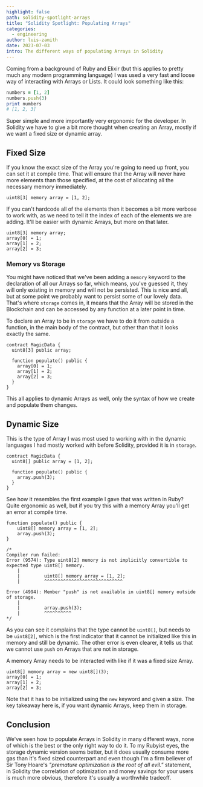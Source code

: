 ```yaml
---
highlight: false
path: solidity-spotlight-arrays
title: "Solidity Spotlight: Populating Arrays"
categories:
  - engineering
author: luis-zamith
date: 2023-07-03
intro: The different ways of populating Arrays in Solidity
---
```


Coming from a background of Ruby and Elixir (but this applies to pretty much any
modern programming language) I was used a very fast and loose way of interacting
with Arrays or Lists. It could look something like this:

```ruby
numbers = [1, 2]
numbers.push(3)
print numbers
# [1, 2, 3]
```

Super simple and more importantly very ergonomic for the developer. In Solidity
we have to give a bit more thought when creating an Array, mostly if we want a
fixed size or dynamic array.

## Fixed Size

If you know the exact size of the Array you're going to need up front, you can
set it at compile time. That will ensure that the Array will never have more
elements than those specified, at the cost of allocating all the necessary
memory immediately.

```solidity
uint8[3] memory array = [1, 2];
```

If you can't hardcode all of the elements then it becomes a bit more verbose to
work with, as we need to tell it the index of each of the elements we are
adding. It'll be easier with dynamic Arrays, but more on that later.

```solidity
uint8[3] memory array;
array[0] = 1;
array[1] = 2;
array[2] = 3;
```

### Memory vs Storage

You might have noticed that we've been adding a `memory` keyword to the
declaration of all our Arrays so far, which means, you've guessed it, they will
only existing in memory and will not be persisted. This is nice and all, but at
some point we probably want to persist some of our lovely data. That's where
`storage` comes in, it means that the Array will be stored in the Blockchain and
can be accessed by any function at a later point in time.

To declare an Array to be in `storage` we have to do it from outside a function,
in the main body of the contract, but other than that it looks exactly the same.

```solidity
contract MagicData {
  uint8[3] public array;

  function populate() public {
    array[0] = 1;
    array[1] = 2;
    array[2] = 3;
  }
}
```

This all applies to dynamic Arrays as well, only the syntax of how we create and
populate them changes.

## Dynamic Size

This is the type of Array I was most used to working with in the dynamic
languages I had mostly worked with before Solidity, provided it is in `storage`.

```solidity
contract MagicData {
  uint8[] public array = [1, 2];

  function populate() public {
    array.push(3);
  }
}
```

See how it resembles the first example I gave that was written in Ruby? Quite
ergonomic as well, but if you try this with a memory Array you'll get an error
at compile time.

```solidity
function populate() public {
    uint8[] memory array = [1, 2];
    array.push(3);
}

/*
Compiler run failed:
Error (9574): Type uint8[2] memory is not implicitly convertible to expected type uint8[] memory.
    |
    |         uint8[] memory array = [1, 2];
    |         ^^^^^^^^^^^^^^^^^^^^^^^^^^^^^

Error (4994): Member "push" is not available in uint8[] memory outside of storage.
    |
    |         array.push(3);
    |         ^^^^^^^^^^
*/
```

As you can see it complains that the type cannot be `uint8[]`, but needs to be
`uint8[2]`, which is the first indicator that it cannot be initialized like this
in memory and still be dynamic. The other error is even clearer, it tells us
that we cannot use `push` on Arrays that are not in storage.

A memory Array needs to be interacted with like if it was a fixed size Array.

```solidity
uint8[] memory array = new uint8[](3);
array[0] = 1;
array[1] = 2;
array[2] = 3;
```

Note that it has to be initialized using the `new` keyword and given a size. The
key takeaway here is, if you want dynamic Arrays, keep them in storage.

## Conclusion

We've seen how to populate Arrays in Solidity in many different ways, none of
which is the best or the only right way to do it. To my Rubyist eyes, the
storage dynamic version seems better, but it does usually consume more gas than
it's fixed sized counterpart and even though I'm a firm believer of Sir Tony
Hoare's *"premature optimization is the root of all evil."* statement, in
Solidity the correlation of optimization and money savings for your users is
much more obvious, therefore it's usually a worthwhile tradeoff.
